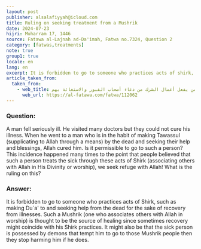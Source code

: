 ```yaml
---
layout: post
publisher: alsalafiyyah@icloud.com
title: Ruling on seeking treatment from a Mushrik
date: 2024-07-23
hijri: Muharram 17, 1446
source: Fatawa al-Lajnah ad-Da'imah, Fatwa no.7324, Question 2
category: [fatwas,treatments]
note: true
group1: true
locale: en
lang: en
excerpt: It is forbidden to go to someone who practices acts of shirk, such as making supplications to and seeking help from the dead for the sake of recovery from illnesses.
article_taken_from: 
  taken_from:
    - web_title: الذهاب إلى من يفعل أعمال الشرك من دعاء أصحاب القبور والاستغاثة بهم 
      web_url: https://al-fatawa.com/fatwa/112062
---
```


### Question: 
A man fell seriously ill. He visited many doctors but they could not cure his illness. When he went to a man who is in the habit of making Tawassul (supplicating to Allah through a means) by the dead and seeking their help and blessings, Allah cured him. Is it permissible to go to such a person? This incidence happened many times to the point that people believed that such a person treats the sick through these acts of Shirk (associating others with Allah in His Divinity or worship), we seek refuge with Allah! What is the ruling on this?

### Answer: 
It is forbidden to go to someone who practices acts of Shirk, such as making Du`a' to and seeking help from the dead for the sake of recovery from illnesses. Such a Mushrik (one who associates others with Allah in worship) is thought to be the source of healing since sometimes recovery might coincide with his Shirk practices. It might also be that the sick person is possessed by demons that tempt him to go to those Mushrik people then they stop harming him if he does. 
